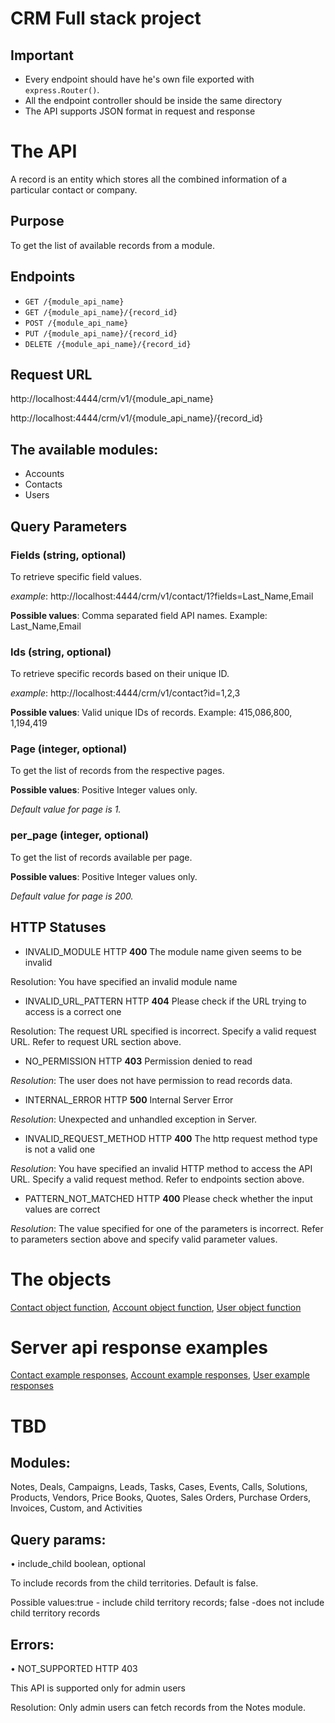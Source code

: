 # CRM Full stack project
## Important
-   Every endpoint should have he's own file exported with `express.Router()`.
-	All the endpoint controller should be inside the same directory
-	The API supports JSON format in request and response


# The API
A record is an entity which stores all the combined information of a particular contact or company.


## Purpose
To get the list of available records from a module.


## Endpoints
* `GET /{module_api_name}`
* `GET /{module_api_name}/{record_id}`
* `POST /{module_api_name}`
* `PUT /{module_api_name}/{record_id}`
* `DELETE /{module_api_name}/{record_id}`


## Request URL
http://localhost:4444/crm/v1/{module_api_name}

http://localhost:4444/crm/v1/{module_api_name}/{record_id}


## The available modules:
-	Accounts
-	Contacts
-	Users


## Query Parameters

### Fields (string, optional)
To retrieve specific field values.

*example*: http://localhost:4444/crm/v1/contact/1?fields=Last_Name,Email 

**Possible values**: Comma separated field API names. Example: Last_Name,Email


### Ids (string, optional)
To retrieve specific records based on their unique ID.

*example*: http://localhost:4444/crm/v1/contact?id=1,2,3

**Possible values**: Valid unique IDs of records. Example:  415,086,800, 1,194,419


### Page (integer, optional)
To get the list of records from the respective pages.

**Possible values**: Positive Integer values only.

*Default value for page is 1.*


### per_page (integer, optional)
To get the list of records available per page.

**Possible values**: Positive Integer values only.

*Default value for page is 200.*


## HTTP Statuses
* INVALID_MODULE HTTP **400**
The module name given seems to be invalid

Resolution: You have specified an invalid module name 


* INVALID_URL_PATTERN HTTP **404**
Please check if the URL trying to access is a correct one

Resolution: The request URL specified is incorrect. Specify a valid request URL. Refer to request URL section above.


* NO_PERMISSION HTTP **403**
Permission denied to read

*Resolution*: The user does not have permission to read records data.


* INTERNAL_ERROR HTTP **500**
Internal Server Error

*Resolution*: Unexpected and unhandled exception in Server.


* INVALID_REQUEST_METHOD HTTP **400**
The http request method type is not a valid one

*Resolution*: You have specified an invalid HTTP method to access the API URL. Specify a valid request method. Refer to endpoints section above.


* PATTERN_NOT_MATCHED HTTP **400**
Please check whether the input values are correct

*Resolution*: The value specified for one of the parameters is incorrect. Refer to parameters section above and specify valid parameter values.




# The objects
[Contact object function](Models/contact.js), [Account object function](Models/contact.js), [User object function](Models/user.js)



# Server api response examples

[Contact example responses](example-responses/contact.json), [Account example responses](example-responses/account.json), [User example responses](example-responses/user.json)




# TBD

## Modules:

Notes, Deals, Campaigns, Leads, Tasks, Cases, Events, Calls, Solutions, Products, Vendors, Price Books, Quotes, Sales Orders, Purchase Orders, Invoices, Custom, and Activities

## Query params:

•	include_child boolean, optional

To include records from the child territories. Default is false.

Possible values:true - include child territory records; false -does not include child territory records


## Errors:
•	NOT_SUPPORTED HTTP 403

This API is supported only for admin users

Resolution: Only admin users can fetch records from the Notes module.

